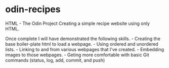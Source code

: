 # odin-recipes
HTML - The Odin Project
Creating a simple recipe website using only HTML.

Once complete I will have demonstrated the following skills.
    - Creating the base boiler-plate html to load a webpage.
    - Using ordered and unordered lists.
    - Linking to and from various webpages that I've created.
    - Embedding images to those webpages.
    - Geting more comfortable with basic Git commands (status, log, add, commit, and push)
